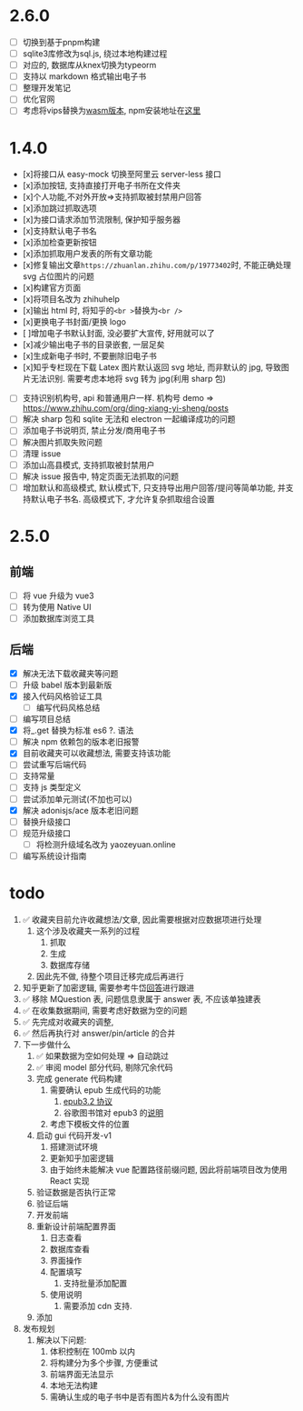 # 2.6.0
- [ ] 切换到基于pnpm构建
- [ ] sqlite3库修改为sql.js, 绕过本地构建过程
- [ ] 对应的, 数据库从knex切换为typeorm
- [ ] 支持以 markdown 格式输出电子书
- [ ] 整理开发笔记
- [ ] 优化官网
- [ ] 考虑将vips替换为[wasm版本](https://github.com/kleisauke/wasm-vips), npm安装地址在[这里](https://www.npmjs.com/package/wasm-vips?activeTab=readme)

# 1.4.0

- [x]将接口从 easy-mock 切换至阿里云 server-less 接口
- [x]添加按钮, 支持直接打开电子书所在文件夹
- [x]个人功能,不对外开放=>支持抓取被封禁用户回答
- [x]添加跳过抓取选项
- [x]为接口请求添加节流限制, 保护知乎服务器
- [x]支持默认电子书名
- [x]添加检查更新按钮
- [x]添加抓取用户发表的所有文章功能
- [x]修复输出文章`https://zhuanlan.zhihu.com/p/19773402`时, 不能正确处理 svg 占位图片的问题
- [x]构建官方页面
- [x]将项目名改为 zhihuhelp
- [x]输出 html 时, 将知乎的`<br >`替换为`<br />`
- [x]更换电子书封面/更换 logo
- [ ]增加电子书默认封面, 没必要扩大宣传, 好用就可以了
- [x]减少输出电子书的目录嵌套, 一层足矣
- [x]生成新电子书时, 不要删除旧电子书
- [x]知乎专栏现在下载 Latex 图片默认返回 svg 地址, 而非默认的 jpg, 导致图片无法识别. 需要考虑本地将 svg 转为 jpg(利用 sharp 包)
- [ ] 支持识别机构号, api 和普通用户一样. 机构号 demo => https://www.zhihu.com/org/ding-xiang-yi-sheng/posts
- [ ] 解决 sharp 包和 sqlite 无法和 electron 一起编译成功的问题
- [ ] 添加电子书说明页, 禁止分发/商用电子书
- [ ] 解决图片抓取失败问题
- [ ] 清理 issue
- [ ] 添加山高县模式, 支持抓取被封禁用户
- [ ] 解决 issue 报告中, 特定页面无法抓取的问题
- [ ] 增加默认和高级模式, 默认模式下, 只支持导出用户回答/提问等简单功能, 并支持默认电子书名. 高级模式下, 才允许复杂抓取组合设置

# 2.5.0

## 前端

- [ ] 将 vue 升级为 vue3
- [ ] 转为使用 Native UI
- [ ] 添加数据库浏览工具

## 后端

- [x] 解决无法下载收藏夹等问题
- [ ] 升级 babel 版本到最新版
- [x] 接入代码风格验证工具
  - [ ] 编写代码风格总结
- [ ] 编写项目总结
- [x] 将\_.get 替换为标准 es6 ?. 语法
- [ ] 解决 npm 依赖包的版本老旧报警
- [x] 目前收藏夹可以收藏想法, 需要支持该功能
- [ ] 尝试重写后端代码
- [ ] 支持常量
- [ ] 支持 js 类型定义
- [ ] 尝试添加单元测试(不加也可以)
- [x] 解决 adonisjs/ace 版本老旧问题
- [ ] 替换升级接口
- [ ] 规范升级接口
  - [ ] 将检测升级域名改为 yaozeyuan.online
- [ ] 编写系统设计指南

# todo

1.  ✅ 收藏夹目前允许收藏想法/文章, 因此需要根据对应数据项进行处理
    1.  这个涉及收藏夹一系列的过程
        1.  抓取
        2.  生成
        3.  数据库存储
    2.  因此先不做, 待整个项目迁移完成后再进行
2.  知乎更新了加密逻辑, 需要参考牛岱[回答](https://zhuanlan.zhihu.com/p/537089038)进行跟进
3.  ✅ 移除 MQuestion 表, 问题信息隶属于 answer 表, 不应该单独建表
4.  ✅ 在收集数据期间, 需要考虑好数据为空的问题
5.  ✅ 先完成对收藏夹的调整,
6.  ✅ 然后再执行对 answer/pin/article 的合并
7.  下一步做什么
    1.  ✅ 如果数据为空如何处理 => 自动跳过
    2.  ✅ 审阅 model 部分代码, 剔除冗余代码
    3.  完成 generate 代码构建
        1.  需要确认 epub 生成代码的功能
            1.  [epub3.2 协议](https://www.w3.org/publishing/epub/epub-spec.html)
            2.  谷歌图书馆对 epub3 的[说明](https://support.google.com/books/partner/answer/3316879?hl=zh-Hans)
        2.  考虑下模板文件的位置
    4.  启动 gui 代码开发-v1
        1.  搭建测试环境
        2.  更新知乎加密逻辑
        3.  由于始终未能解决 vue 配置路径前缀问题, 因此将前端项目改为使用 React 实现
    5.  验证数据是否执行正常
    6.  验证后端
    7.  开发前端
    8.  重新设计前端配置界面
        1.  日志查看
        2.  数据库查看
        3.  界面操作
        4.  配置填写
            1.  支持批量添加配置
        5.  使用说明
            1.  需要添加 cdn 支持.
    9.  添加
8.  发布规划
    1.  解决以下问题:
        1.  体积控制在 100mb 以内
        2.  将构建分为多个步骤, 方便重试
        3.  前端界面无法显示
        4.  本地无法构建
        5.  需确认生成的电子书中是否有图片&为什么没有图片
